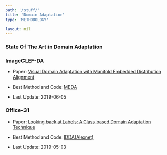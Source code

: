```yaml
---
path: '/stuff/'
title: 'Domain Adaptation'
type: 'METHODOLOGY'

layout: nil
---
```


### State Of The Art in Domain Adaptation  

### ImageCLEF-DA

* Paper: [ Visual Domain Adaptation with Manifold Embedded Distribution Alignment](https://arxiv.org/pdf/1807.07258v2.pdf)

* Best Method and Code: [MEDA](https://github.com/jindongwang/transferlearning)

* Last Update: 2019-06-05

### Office-31

* Paper: [ Looking back at Labels: A Class based Domain Adaptation Technique](https://arxiv.org/pdf/1904.01341v1.pdf)

* Best Method and Code: [IDDA(Alexnet)](https://github.com/vinodkkurmi/DiscriminatorDomainAdaptation)

* Last Update: 2019-05-03

